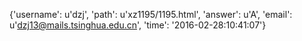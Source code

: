 {'username': u'dzj', 'path': u'xz1195/1195.html', 'answer': u'A', 'email': u'dzj13@mails.tsinghua.edu.cn', 'time': '2016-02-28:10:41:07'}